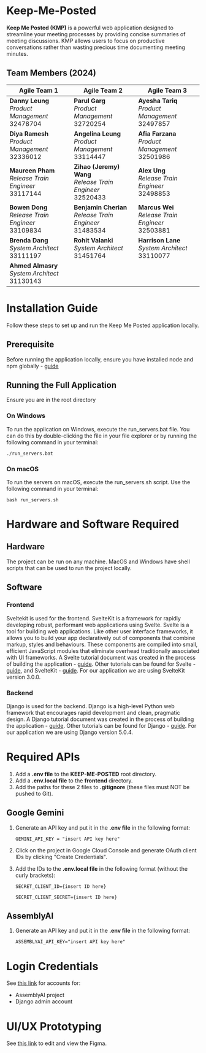 # Keep-Me-Posted

**Keep Me Posted (KMP)** is a powerful web application designed to streamline your meeting processes by providing concise summaries of meeting discussions. KMP allows users to focus on productive conversations rather than wasting precious time documenting meeting minutes.

## Team Members (2024)


| **Agile Team 1**                                | **Agile Team 2**                               | **Agile Team 3**                               |
|-------------------------------------------------|------------------------------------------------|------------------------------------------------|
| **Danny Leung** <br> *Product Management* <br> 32478704    | **Parul Garg** <br> *Product Management* <br> 32720254      | **Ayesha Tariq** <br> *Product Management* <br> 32497857      |
| **Diya Ramesh** <br> *Product Management* <br> 32336012    | **Angelina Leung** <br> *Product Management* <br> 33114447  | **Afia Farzana** <br> *Product Management* <br> 32501986      |
| **Maureen Pham** <br> *Release Train Engineer* <br> 33117144    | **Zihao (Jeremy) Wang** <br> *Release Train Engineer* <br> 32520433   | **Alex Ung** <br> *Release Train Engineer* <br> 32498853     |
| **Bowen Dong** <br> *Release Train Engineer* <br> 33109834    | **Benjamin Cherian** <br> *Release Train Engineer* <br> 31483534    | **Marcus Wei** <br> *Release Train Engineer* <br> 32503881   |
| **Brenda Dang** <br> *System Architect* <br> 33111197    | **Rohit Valanki** <br> *System Architect* <br> 31451764   | **Harrison Lane** <br> *System Architect* <br> 33110077    |
| **Ahmed Almasry** <br> *System Architect* <br> 31130143    |                                                 |                                                 |

# Installation Guide

Follow these steps to set up and run the Keep Me Posted application locally.

## Prerequisite

Before running the application locally, ensure you have installed node and npm globally - [guide]( https://docs.npmjs.com/downloading-and-installing-node-js-and-npm) 


## Running the Full Application
Ensure you are in the root directory

### On Windows 
To run the application on Windows, execute the run_servers.bat file. You can do this by double-clicking the file in your file explorer or by running the following command in your terminal:
```console
./run_servers.bat
```

### On macOS
To run the servers on macOS, execute the run_servers.sh script. Use the following command in your terminal:
```console
bash run_servers.sh
```

# Hardware and Software Required

## Hardware 
The project can be run on any machine. MacOS and Windows have shell scripts that can be used to run the project locally.

## Software

### Frontend
Sveltekit is used for the frontend. SvelteKit is a framework for rapidly developing robust, performant web applications using Svelte. Svelte is a tool for building web applications. Like other user interface frameworks, it allows you to build your app declaratively out of components that combine markup, styles and behaviours. These components are compiled into small, efficient JavaScript modules that eliminate overhead traditionally associated with UI frameworks. A Svelte tutorial document was created in the process of building the application - [guide](https://docs.google.com/document/d/17psSA8k25k4564wV-8v7a0rGIPiNH81VshTD11CCbUA/edit#heading=h.9ezp793n1bwb). Other tutorials can be found for Svelte - [guide](https://learn.svelte.dev/tutorial/welcome-to-svelte), and SvelteKit - [guide](https://kit.svelte.dev/docs/introduction). For our application we are using SvelteKit version 3.0.0.

### Backend
Django is used for the backend. Django is a high-level Python web framework that encourages rapid development and clean, pragmatic design. A Django tutorial document was created in the process of building the application - [guide](https://docs.google.com/document/d/1YI8r4dVbv2plGCXqexPKSkVPoaYwnvzpAtN_q0XUfro/edit#heading=h.9ezp793n1bwb). Other tutorials can be found for Django - [guide](https://docs.djangoproject.com/en/5.1/). For our application we are using Django version 5.0.4.

# Required APIs
1. Add a **.env file** to the **KEEP-ME-POSTED** root directory.
2. Add a **.env.local file** to the **frontend** directory.
3. Add the paths for these 2 files to **.gitignore** (these files must NOT be pushed to Git).
## Google Gemini
1. Generate an API key and put it in the **.env file** in the following format:

    ```
    GEMINI_API_KEY = "insert API key here"
    ```

2. Click on the project in Google Cloud Console and generate OAuth client IDs by clicking "Create Credentials".

3. Add the IDs to the **.env.local file** in the following format (without the curly brackets):

    ```
    SECRET_CLIENT_ID={insert ID here}

    SECRET_CLIENT_SECRET={insert ID here}
    ```

## AssemblyAI
1. Generate an API key and put it in the **.env file** in the following format:

    ```
    ASSEMBLYAI_API_KEY="insert API key here"
    ```

# Login Credentials
See [this link](https://docs.google.com/document/d/12utGqgSPGZd5jvaNlT22FTJlpHR073LqWaKULZvcidU/edit) for accounts for:
* AssemblyAI project
* Django admin account

# UI/UX Prototyping
See [this link](https://www.figma.com/design/2ViXY8jjaYoqQUNvJ0zHOE/Keep-Me-Posted-Designs?node-id=2210-441096&t=XM3WtZ90aTzj3E8g-1) to edit and view the Figma.
